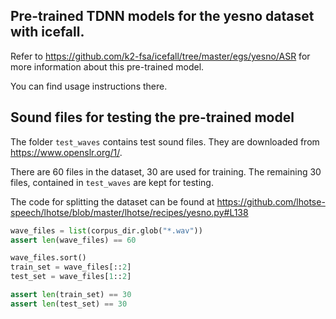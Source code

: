 
## Pre-trained TDNN models for the yesno dataset with icefall.

Refer to <https://github.com/k2-fsa/icefall/tree/master/egs/yesno/ASR>
for more information about this pre-trained model.

You can find usage instructions there.


## Sound files for testing the pre-trained model

The folder `test_waves` contains test sound files. They
are downloaded from <https://www.openslr.org/1/>.

There are 60 files in the dataset, 30 are used for training.
The remaining 30 files, contained in `test_waves` are kept for testing.

The code for splitting the dataset can be found at
<https://github.com/lhotse-speech/lhotse/blob/master/lhotse/recipes/yesno.py#L138>

```python
wave_files = list(corpus_dir.glob("*.wav"))
assert len(wave_files) == 60

wave_files.sort()
train_set = wave_files[::2]
test_set = wave_files[1::2]

assert len(train_set) == 30
assert len(test_set) == 30
```
